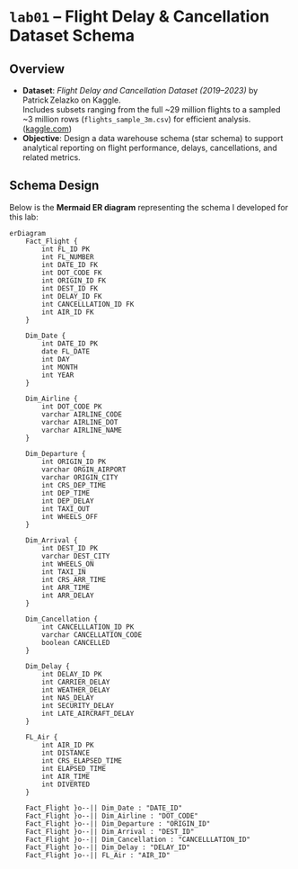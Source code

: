 # `lab01` – Flight Delay & Cancellation Dataset Schema

## Overview

- **Dataset**: *Flight Delay and Cancellation Dataset (2019–2023)* by Patrick Zelazko on Kaggle.  
  Includes subsets ranging from the full ~29 million flights to a sampled ~3 million rows (`flights_sample_3m.csv`) for efficient analysis. ([kaggle.com](https://www.kaggle.com/datasets/patrickzel/flight-delay-and-cancellation-dataset-2019-2023?utm_source=chatgpt.com))  
- **Objective**: Design a data warehouse schema (star schema) to support analytical reporting on flight performance, delays, cancellations, and related metrics.

## Schema Design

Below is the **Mermaid ER diagram** representing the schema I developed for this lab:

```mermaid
erDiagram
    Fact_Flight {
        int FL_ID PK
        int FL_NUMBER
        int DATE_ID FK
        int DOT_CODE FK
        int ORIGIN_ID FK
        int DEST_ID FK
        int DELAY_ID FK
        int CANCELLLATION_ID FK
        int AIR_ID FK
    }

    Dim_Date {
        int DATE_ID PK
        date FL_DATE
        int DAY
        int MONTH
        int YEAR
    }

    Dim_Airline {
        int DOT_CODE PK
        varchar AIRLINE_CODE
        varchar AIRLINE_DOT
        varchar AIRLINE_NAME
    }

    Dim_Departure {
        int ORIGIN_ID PK
        varchar ORGIN_AIRPORT
        varchar ORIGIN_CITY
        int CRS_DEP_TIME
        int DEP_TIME
        int DEP_DELAY
        int TAXI_OUT
        int WHEELS_OFF
    }

    Dim_Arrival {
        int DEST_ID PK
        varchar DEST_CITY
        int WHEELS_ON
        int TAXI_IN
        int CRS_ARR_TIME
        int ARR_TIME
        int ARR_DELAY
    }

    Dim_Cancellation {
        int CANCELLLATION_ID PK
        varchar CANCELLATION_CODE
        boolean CANCELLED
    }

    Dim_Delay {
        int DELAY_ID PK
        int CARRIER_DELAY
        int WEATHER_DELAY
        int NAS_DELAY
        int SECURITY_DELAY
        int LATE_AIRCRAFT_DELAY
    }

    FL_Air {
        int AIR_ID PK
        int DISTANCE
        int CRS_ELAPSED_TIME
        int ELAPSED_TIME
        int AIR_TIME
        int DIVERTED
    }

    Fact_Flight }o--|| Dim_Date : "DATE_ID"
    Fact_Flight }o--|| Dim_Airline : "DOT_CODE"
    Fact_Flight }o--|| Dim_Departure : "ORIGIN_ID"
    Fact_Flight }o--|| Dim_Arrival : "DEST_ID"
    Fact_Flight }o--|| Dim_Cancellation : "CANCELLLATION_ID"
    Fact_Flight }o--|| Dim_Delay : "DELAY_ID"
    Fact_Flight }o--|| FL_Air : "AIR_ID"

```
